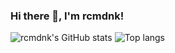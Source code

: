 ### Hi there 👋, I'm rcmdnk!

![rcmdnk's GitHub stats](https://github-readme-stats.vercel.app/api?username=rcmdnk&theme=graywhite&show_icons=true&count_private=false)
![Top langs](https://github-readme-stats.vercel.app/api/top-langs/?username=rcmdnk&layout=compact&langs_count=20&exclude_repo=octopress_jp,octopress_en,rcmdnk.github.io,en,octogray_test,discovering-hot-topics-using-machine-learning)

<!--
**rcmdnk/rcmdnk** is a ✨ _special_ ✨ repository because its `README.md` (this file) appears on your GitHub profile.

Here are some ideas to get you started:

- 🔭 I’m currently working on ...
- 🌱 I’m currently learning ...
- 👯 I’m looking to collaborate on ...
- 🤔 I’m looking for help with ...
- 💬 Ask me about ...
- 📫 How to reach me: ...
- 😄 Pronouns: ...
- ⚡ Fun fact: ...
-->

